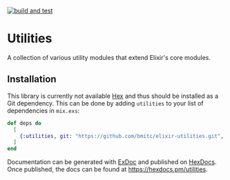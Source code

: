 [![build and test](https://github.com/bmitc/elixir-utilities/actions/workflows/build-and-test.yml/badge.svg)](https://github.com/bmitc/elixir-utilities/actions/workflows/build-and-test.yml)

# Utilities

A collection of various utility modules that extend Elixir's core modules.

## Installation

This library is currently not available [Hex](https://hex.pm/docs/publish) and thus should be installed as a Git dependency. This can be done by adding `utilities` to your list of dependencies in `mix.exs`:

```elixir
def deps do
  [
    {:utilities, git: "https://github.com/bmitc/elixir-utilities.git", branch: "main"}
  ]
end
```

Documentation can be generated with [ExDoc](https://github.com/elixir-lang/ex_doc)
and published on [HexDocs](https://hexdocs.pm). Once published, the docs can
be found at <https://hexdocs.pm/utilities>.


